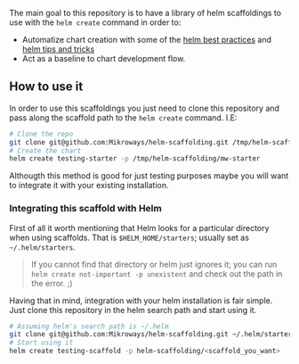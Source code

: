 The main goal to this repository is to have a library of helm scaffoldings to use
with the `helm create` command in order to:

- Automatize chart creation with some of the
  [helm best practices](https://helm.sh/docs/chart_best_practices/) and 
  [helm tips and tricks](https://helm.sh/docs/howto/charts_tips_and_tricks/)
- Act as a baseline to chart development flow.

## How to use it

In order to use this scaffoldings you just need to clone this repository and
pass along the scaffold path to the `helm create` command. I.E:

```sh
# Clone the repo
git clone git@github.com:Mikroways/helm-scaffolding.git /tmp/helm-scaffolding
# Create the chart
helm create testing-starter -p /tmp/helm-scaffolding/mw-starter
```

Althougth this method is good for just testing purposes maybe you will want to
integrate it with your existing installation.

### Integrating this scaffold with Helm

First of all it worth mentioning that Helm looks for a particular directory when
using scaffolds. That is `$HELM_HOME/starters`; usually set as 
`~/.helm/starters`.

> If you cannot find that directory or helm just ignores it; you can
> run `helm create not-important -p unexistent` and check out the path in the
> error. ;)

Having that in mind, integration with your helm installation is fair simple.
Just clone this repository in the helm search path and start using it.

```sh
# Assuming helm's search path is ~/.helm
git clone git@github.com:Mikroways/helm-scaffolding.git ~/.helm/starters/helm-scaffolding
# Start using it
helm create testing-scaffold -p helm-scaffolding/<scaffold_you_want>
```
